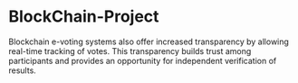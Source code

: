 # BlockChain-Project
Blockchain e-voting systems also offer increased transparency by allowing real-time tracking of votes. This transparency builds trust among participants and provides an opportunity for independent verification of results.
